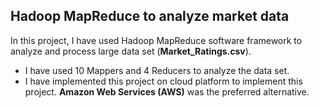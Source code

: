 ## Hadoop MapReduce to analyze market data

In this project, I have used Hadoop MapReduce software framework to analyze and process large data set (**Market_Ratings.csv**). 

* I have used 10 Mappers and 4 Reducers to analyze the data set. 
* I have implemented this project on cloud platform to implement this project. **Amazon Web Services (AWS)** was the preferred alternative.
